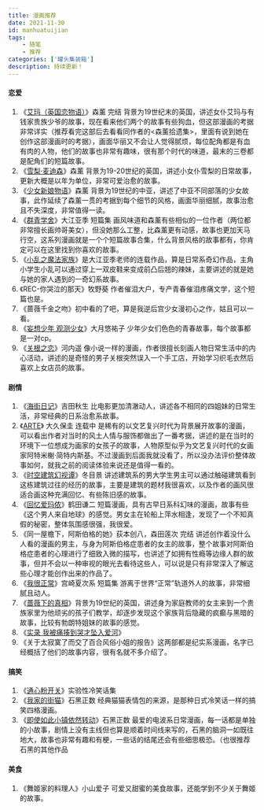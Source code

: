 ```yaml
---
title: 漫画推荐
date: 2021-11-30
id: manhuatuijian
tags: 
    - 随笔
    - 推荐
categories: ['罐头集装箱']
description: 持续更新！
---
```


#### **恋爱**

1. 《[艾玛（英国恋物语）](https://mox.moe/c/50560.htm)》森薰 完结 背景为19世纪末的英国，讲述女仆艾玛与有钱家贵族少爷的故事，现在看来他们两个的故事有些狗血，但这部漫画的考据非常详实（推荐看完这部后去看看同作者的<森薰拾遗集>，里面有说到她在创作这部漫画时的考据），画面华丽又不会让人觉得腻烦，每位配角都是有血有肉的人物，他们的故事也非常有趣味，很有那个时代的味道，最末的三卷都是配角们的短篇故事。
2. 《[雪梨·麦迪森](https://mox.moe/c/54341.htm)》森薰 背景为19-20世纪的英国，讲述小女仆雪梨的日常故事，更新大概是以年为单位，非常可爱治愈的故事。
3. 《[少女新娘物语](https://mox.moe/c/11063.htm)》森薰 背景为19世纪的中亚，讲述了中亚不同部落的少女故事，此作延续了森薰一贯的考据到每个细节的风格，画面华丽细腻，故事治愈且不失深度，非常值得一读。
4. 《[群青学舍](https://mox.moe/c/15468.htm)》大江亚季 短篇集 画风味道和森薰有些相似的一位作者（两位都非常擅长画帅哥美女），但没她那么工整，比森薰更有动感，故事也更加天马行空，这系列漫画就是一个个短篇故事合集，什么背景风格的故事都有，你肯定可以在这里找到你喜欢的故事。
5. 《[小乱之魔法家族](https://mox.moe/c/10939.htm)》是大江亚季老师的连载作品，算是日常系奇幻作品，主角小学生小乱可以通过穿上一双皮鞋来变成前凸后翘的辣妹，主要讲述的就是她与她的家人遇到的一奇幻系故事。
6. 《REC-你哭泣的那天》牧野葵 作者催泪大户，专产青春催泪疼痛文学，这个短篇也是。
7. 《蔷薇千金之吻》初中看的了吧，算是我逆后宫少女漫初心之作，姑且可以一看。
8. 《[妄想少年 观测少女](https://mox.moe/c/51219.htm)》大月悠祐子 少年少女们色色的青春故事，每个故事都是一对cp。
9. 《[关根之恋](https://mox.moe/c/16600.htm)》河内遥 像小说一样的漫画，作者很擅长刻画人物日常生活中的内心活动，讲述的是奇怪的男子关根突然误入一个手工店，开始学习织毛衣然后喜欢上女店员的故事。

#### 剧情

1. 《[海街日记](https://mox.moe/c/51322.htm)》吉田秋生 比电影更加清澈动人，讲述各不相同的四姐妹的日常生活，非常经典的日系治愈系故事。
2. 《[ARTE](https://mox.moe/c/12059.htm)》 大久保圭 连载中 是稀有的以文艺复兴时代为背景展开故事的漫画，可以看出作者对当时的风土人情与服饰都做出了一番考据，讲述的是在当时的环境下一位想成为画家的女孩子的故事，人物原型似乎为文艺复兴时代的女画家阿特米榭·简特内斯基。不过漫画到后面我就没看了，所以没办法评价整体故事如何，就我之前的阅读体验来说还是值得一看的。
3. 《[时空建筑幻视谭](https://mox.moe/c/53121.htm)》冬目景 讲述建筑系的男大学生男主可以通过触碰建筑看到这栋建筑过往的经历的故事，主要是建筑的题材我很喜欢，以及作者的画风很适合画这种充满回忆、有些陈旧感的故事。
4. 《[回忆爱玛侬](https://mox.moe/c/51105.htm)》鹤田谦二 短篇漫画，具有古早日系科幻味的漫画，故事有些《这个男人来自地球》的感觉。男女主在轮船上萍水相逢，发现了一个不知真假的秘密，整体氛围感很强，我很爱。
5. 《同一屋檐下，阿斯伯格的她》荻本创八，森田莲次 完结 讲述创作着没什么人看的漫画的男主，与身为阿斯伯格症患者的女主的故事，整个故事对阿斯伯格症患者的心理进行了细致入微的描写，也讲述了如拥有性瘾等边缘人群的故事，但并不会以一种审视的眼光去看待这些人，可以说是只有非常深入了解这些心理才能创作出来的作品了。
6. 《[我很正常](https://mox.moe/c/13548.htm)》宫崎夏次系 短篇集 游离于世界“正常”轨道外人的故事，非常细腻且动人。
7. 《[蔷薇下的真相](https://mox.moe/c/10621.htm)》背景为19世纪的英国，讲述身为家庭教师的女主来到一个贵族家里为他顽劣的孩子们教学，却逐步发现这个家族背后隐藏的疯癫与黑暗的故事，比较有勃朗特姐妹的故事的感觉。
8. 《[实录 我被痛揍到哭才坠入爱河](https://mox.moe/c/11822.htm)》
9. 《关于太寂寞了而交了百合风俗小姐的报告》这两部都是纪实系漫画，名字已经概括了他们的故事内容，很有名就不多介绍了。

#### **搞笑**

1. 《[通心粉开关](https://mox.moe/c/51378.htm)》实验性冷笑话集
2. 《[我家的街猫](https://mox.moe/c/10988.htm)》石黑正数 经典猫猫表情包的来源，是那种日式冷笑话一样的搞笑四格漫画。
3. 《[即使如此小镇依然转动](https://mox.moe/c/10278.htm)》石黑正数  最爱的电波系日常漫画，每一话都是单独的小故事，剧情上没有主线但也算是顺着时间线来写的，石黑的脑洞一如既往地大，故事也非常有趣和有梗，一些话的结尾还会有些细思极恐。（也很推荐石黑的其他作品 

#### 美食

1. 《舞姬家的料理人》小山爱子 可爱又甜蜜的美食故事，还能学到不少关于舞姬的故事。


